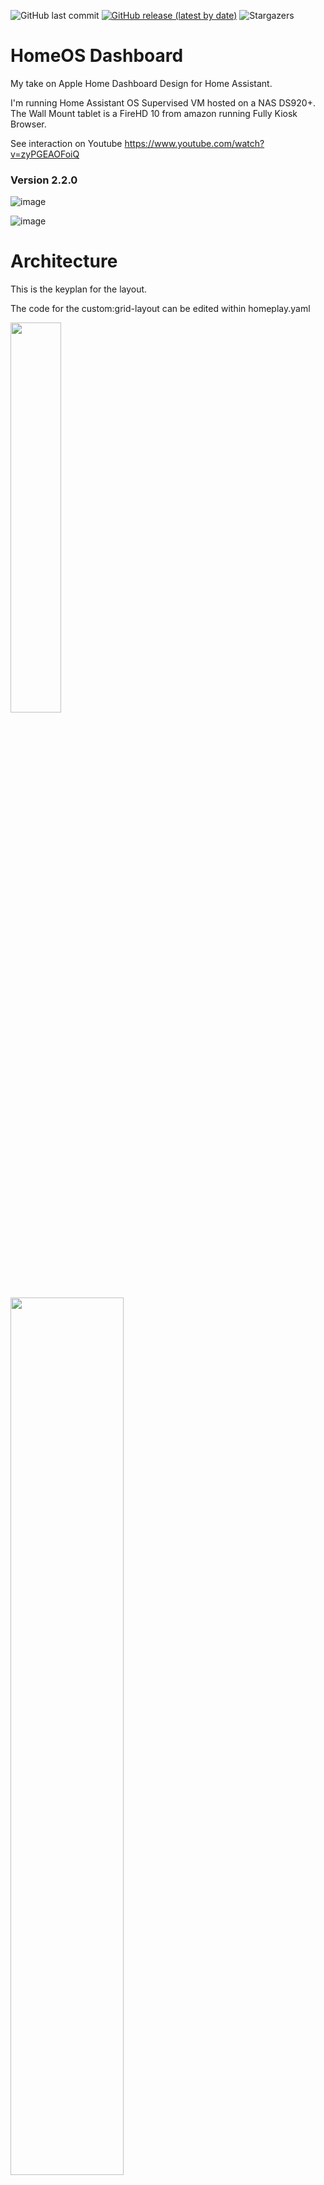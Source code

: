 ![GitHub last commit](https://img.shields.io/github/last-commit/avenger11/Apple-HomePlay)
[![GitHub release (latest by date)](https://img.shields.io/github/v/release/avenger11/Apple-HomePlay)](https://github.com/avenger11/Apple-HomePlay/releases/latest)
![Stargazers](https://img.shields.io/github/stars/avenger11/Apple-HomePlay.svg?)
# HomeOS Dashboard

My take on Apple Home Dashboard Design for Home Assistant.

I'm running Home Assistant OS Supervised VM hosted on a NAS DS920+.
The Wall Mount tablet is a FireHD 10 from amazon running Fully Kiosk Browser.

See interaction on Youtube
https://www.youtube.com/watch?v=zyPGEAOFoiQ

### Version 2.2.0

![image](https://github.com/avenger11/Apple-HomePlay/assets/37946892/f0c2ce67-736e-4506-8871-17e1a1254c90)

![image](https://github.com/avenger11/Apple-HomePlay/assets/37946892/843753b8-6b19-4091-a9f2-3bbbe4befbba)



# Architecture

This is the keyplan for the layout.

The code for the custom:grid-layout can be edited within homeplay.yaml

<img src="https://user-images.githubusercontent.com/37946892/234449029-eb518f05-ca48-468b-9ef2-6d73abda07d9.png" width=40% height=40%>

<img src="https://user-images.githubusercontent.com/37946892/234452580-5278f1b3-c71f-4653-8507-8d89ed29911f.png" width=60% height=60%>

# TOPBAR | Quick Glance at your house state

![image](https://user-images.githubusercontent.com/37946892/234453082-ec540557-25c0-4b81-8a8f-f41089791a24.png)
![image](https://user-images.githubusercontent.com/37946892/234453091-24e6d17b-5850-47d8-91a8-15fbf390157f.png)
![image](https://user-images.githubusercontent.com/37946892/234453106-393cc3c1-20c3-412e-904e-bd4e2973acd7.png)

- Dynamic Dual Tone Icon
- Climat chips will change color based on heating or cooling
- SVG Icons can be found under button_card_template/icon-svg-dualtone.yaml
- Heavy use of template that are found in button_card_template directory
- Popup for battery level (more to come)

<img src="https://user-images.githubusercontent.com/37946892/234737716-e039c402-9a8c-4b80-95f1-01bf7a79f02e.png" width=40% height=40%>

These custom button are integrated in a custom:hui-element – horizontal stack center to the screen.

<img src="https://user-images.githubusercontent.com/37946892/234737747-07818cf9-6d7f-4e0b-868a-2e229689eeb5.png" width=40% height=40%>

# LEFT COLUMN | Weather Card

<img src="https://user-images.githubusercontent.com/37946892/234737981-17ce3c72-89f2-4ca9-b6c5-e850b9f8f10f.png" width=50% height=50%>

Weather background change based on condition and day/night (screenshot from weather app).
The background can be found in www/weather folder.
I’m using the weather code from the Montréal Environnement Canada Integration and a Value template in configuration.yaml to differentiate between day and night.

<img src="https://user-images.githubusercontent.com/37946892/234737871-760f7af8-5c04-431c-b1f9-39ecef1b4a64.png" width=25% height=25%><img src="https://user-images.githubusercontent.com/37946892/234737875-6635c314-f8dc-4039-b1d2-f32e74d33831.png" width=25% height=25%>


One example: The high and low temperature in the card use a value template as well to format properly

<img src="https://user-images.githubusercontent.com/37946892/234737956-17515b79-dc90-40e7-80e6-8176586b4da1.png" width=80% height=80%>


# LEFT COLUMN | Calendar Card

- Calendar Card from Atomic Calendar.
- Heavily modified with Card Mod.

<img src="https://user-images.githubusercontent.com/37946892/234738068-32f7286f-703f-482f-bf3a-a0db17d7f365.png" width=25% height=25%>


# CENTER COLUMN | Home view map

- Multiple floor by swaping or using the level button
- Image change based on day and night
- The floor plan have been designed in [Sweet Home 3D](https://www.sweethome3d.com/) and edited.

<img src="https://user-images.githubusercontent.com/37946892/234738924-f882810a-8815-49fa-81af-027dd9f8f43a.png" width=40% height=40%><img src="https://user-images.githubusercontent.com/37946892/234738933-a550a9d3-363b-4ca0-bcc4-7f905b726a5b.png" width=40% height=40%>


# RIGHT SIDE | highlight card 

![Lavage](https://user-images.githubusercontent.com/37946892/234757521-0b5d624e-8156-437f-a92a-d4243921dc2c.gif)

<img src="https://user-images.githubusercontent.com/37946892/236594194-75aa3790-a11f-46f4-bb08-3a4f6183092e.png" width=10% height=10%><img src="https://user-images.githubusercontent.com/37946892/234738133-73cd420a-1eea-4935-8576-96744aae5348.png" width=10% height=10%>


# TASK BAR | 

<img src="https://user-images.githubusercontent.com/37946892/234738185-5866cfe7-f777-47d0-a140-66f442b4f126.png" width=80% height=80%><img src="https://user-images.githubusercontent.com/37946892/234738193-1ec31a2c-2f42-4527-a433-ca20ed0d7d8a.png" width=80% height=80%>



## Custom Cards from HACS
Ensure to install those custom card before using this configuration via HACS

- [Lovelace-Layout-Card](https://github.com/thomasloven/lovelace-layout-card) by Thomas loven.
- [Swipe-card](https://github.com/bramkragten/swipe-card) by Bram Kragten.
- [Button-card](https://github.com/custom-cards/button-card) by RomRider.
- [Lovelace-Card-mod](https://github.com/thomasloven/lovelace-card-mod) by Thomas loven
- [Atomic Calendar Revive](https://github.com/totaldebug/atomic-calendar-revive) by marksie1988
- [Kiosk Mode](https://github.com/NemesisRE/kiosk-mode) by NemesisRE
- [Clock weather card](https://github.com/pkissling/clock-weather-card) by pkissling

## Custom integration from HACS
- [Fontawesome](https://github.com/thomasloven/hass-fontawesome) by Thomas loven.
- [Browser_mod](https://github.com/thomasloven/hass-browser_mod) by Thomas loven.

## Credit

- inspired by the great work of [Mattias Persson](https://github.com/matt8707/hass-config) & [lukevink](https://github.com/lukevink/hass-config-lajv) 


If you'd like to support me and future projects:

:star2: Star my repo, if you like what you see :)

<a href="https://www.buymeacoffee.com/sebhome" target="_blank"><img src="https://www.buymeacoffee.com/assets/img/custom_images/orange_img.png" alt="Buy Me A Coffee" style="height: 41px !important;width: 174px !important;box-shadow: 0px 3px 2px 0px rgba(190, 190, 190, 0.5) !important;-webkit-box-shadow: 0px 3px 2px 0px rgba(190, 190, 190, 0.5) !important;" ></a>

